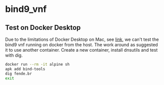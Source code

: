# bind9_vnf

## Test on Docker Desktop

Due to the limitations of Docker Desktop on Mac, see [link](https://docs.docker.com/desktop/mac/networking/), we can't test the bind9 vnf running on docker from the host. The work around as suggested it to use another container. Create a new container, install dnsutils and test with dig.

```bash
docker run --rm -it alpine sh
apk add bind-tools
dig fende.br
exit
```